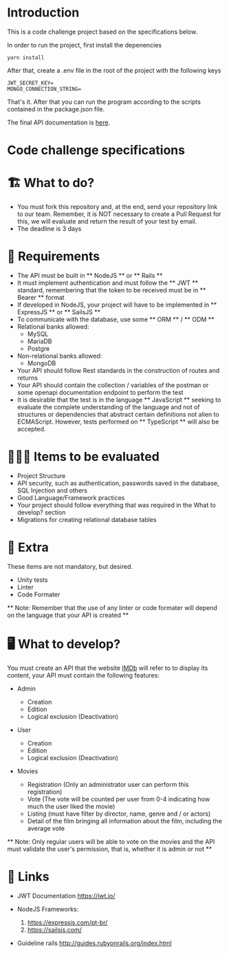 # Introduction

This is a code challenge project based on the specifications below.

In order to run the project, first install the depenencies
```
yarn install
```

After that, create a .env file in the root of the project with the following keys
```
JWT_SECRET_KEY=
MONGO_CONNECTION_STRING=
```

That's it. After that you can run the program according to the scripts contained in the package.json file.

The final API documentation is [here](https://documentergetpostman.com/view/8084147/TW77hjCp).


# Code challenge specifications
# 🏗 What to do?

- You must fork this repository and, at the end, send your repository link to our team. Remember, it is NOT necessary to create a Pull Request for this, we will evaluate and return the result of your test by email.
- The deadline is 3 days

# 🚨 Requirements

- The API must be built in ** NodeJS ** or ** Rails **
- It must implement authentication and must follow the ** JWT ** standard, remembering that the token to be received must be in ** Bearer ** format
- If developed in NodeJS, your project will have to be implemented in ** ExpressJS ** or ** SailsJS **
- To communicate with the database, use some ** ORM ** / ** ODM **
- Relational banks allowed:
  - MySQL
  - MariaDB
  - Postgre
- Non-relational banks allowed:
  - MongoDB
- Your API should follow Rest standards in the construction of routes and returns
- Your API should contain the collection / variables of the postman or some openapi documentation endpoint to perform the test
- It is desirable that the test is in the language ** JavaScript ** seeking to evaluate the complete understanding of the language and not of structures or dependencies that abstract certain definitions not alien to ECMAScript. However, tests performed on ** TypeScript ** will also be accepted.

# 🕵🏻‍♂️ Items to be evaluated

- Project Structure
- API security, such as authentication, passwords saved in the database, SQL Injection and others
- Good Language/Framework practices
- Your project should follow everything that was required in the What to develop? section
- Migrations for creating relational database tables

# 🎁 Extra

These items are not mandatory, but desired.

- Unity tests
- Linter
- Code Formater

** Note: Remember that the use of any linter or code formater will depend on the language that your API is created **

# 🖥 What to develop?

You must create an API that the website [IMDb](https://www.imdb.com/) will refer to to display its content, your API must contain the following features:

- Admin

  - Creation
  - Edition
  - Logical exclusion (Deactivation)

- User

  - Creation
  - Edition
  - Logical exclusion (Deactivation)

- Movies

  - Registration (Only an administrator user can perform this registration)
  - Vote (The vote will be counted per user from 0-4 indicating how much the user liked the movie)
  - Listing (must have filter by director, name, genre and / or actors)
  - Detail of the film bringing all information about the film, including the average vote

** Note: Only regular users will be able to vote on the movies and the API must validate the user's permission, that is, whether it is admin or not **

# 🔗 Links

- JWT Documentation https://jwt.io/
- NodeJS Frameworks:

  1. https://expressjs.com/pt-br/
  2. https://sailsjs.com/

- Guideline rails http://guides.rubyonrails.org/index.html
